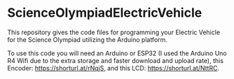 # ScienceOlympiadElectricVehicle
This repository gives the code files for programming your Electric Vehicle for the Science Olympiad utilizing the Arduino platform.

To use this code you will need an Arduino or ESP32 (I used the Arduino Uno R4 Wifi due to the extra storage and faster download and upload rate), this Encoder: https://shorturl.at/rNqjS, and this LCD: https://shorturl.at/NttRC.
